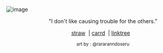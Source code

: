 ![image](https://encrypted-tbn0.gstatic.com/images?q=tbn:ANd9GcSikzI8MaZ5pB-pgH34WF5TRDldLYBN5uiQ-uQkLkQfBYFokpEGRxrmhCzf&s=10![image](https://github.com/user-attachments/assets/541519ac-9a12-4bd8-a39f-e5156b6f56a8)
)

<p align="center"> </sub> "I don't like causing trouble for the others." 

<div align="center">

[straw](https://reverse1999.straw.page/)
&nbsp;|
[carrd](https://ghostlady.carrd.co)
&nbsp;|
[linktree](https://linktr.ee/ghostlysorrows)
&nbsp;&nbsp;


<p align="center"> <sub> art by : @rararanndoseru
<!--
**apparitional-joice/apparitional-joice** is a ✨ _special_ ✨ repository because its `README.md` (this file) appears on your GitHub profile.

Here are some ideas to get you started:

- 🔭 I’m currently working on ...
- 🌱 I’m currently learning ...
- 👯 I’m looking to collaborate on ...
- 🤔 I’m looking for help with ...
- 💬 Ask me about ...
- 📫 How to reach me: ...
- 😄 Pronouns: ...
- ⚡ Fun fact: ...
-->
